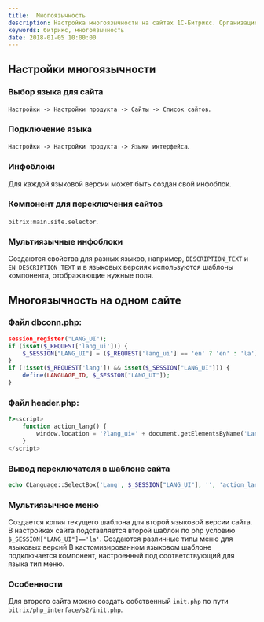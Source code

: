 ```yaml
---
title:  Многоязычность
description: Настройка многоязычности на сайтах 1С-Битрикс. Организация нескольких языковых версий на одном сайте.
keywords: битрикс, многоязычность
date: 2018-01-05 10:00:00
---
```


## Настройки многоязычности

### Выбор языка для сайта

`Настройки -> Настройки продукта -> Сайты -> Список сайтов`.

### Подключение языка

`Настройки -> Настройки продукта -> Языки интерфейса`.

### Инфоблоки

Для каждой языковой версии может быть создан свой инфоблок.

### Компонент для переключения сайтов 

`bitrix:main.site.selector`.

### Мультиязычные инфоблоки

Создаются свойства для разных языков, например, `DESCRIPTION_TEXT` и `EN_DESCRIPTION_TEXT` и в языковых версиях используются шаблоны компонента, отображающие нужные поля.

## Многоязычность на одном сайте

### Файл dbconn.php:

```php
session_register("LANG_UI");
if (isset($_REQUEST['lang_ui'])) {
    $_SESSION["LANG_UI"] = ($_REQUEST['lang_ui'] == 'en' ? 'en' : 'la');
}
if (!isset($_REQUEST['lang']) && isset($_SESSION["LANG_UI"])) {
    define(LANGUAGE_ID, $_SESSION["LANG_UI"]);
}
```

### Файл header.php:

```php
?><script>
    function action_lang() {
        window.location = '?lang_ui=' + document.getElementsByName('Lang')[0].value;
    }
</script>
```

### Вывод переключателя в шаблоне сайта

```php
echo CLanguage::SelectBox('Lang', $_SESSION["LANG_UI"], '', 'action_lang()');
```

### Мультиязычное меню

Создается копия текущего шаблона для второй языковой версии сайта. В настройках сайта подставляется второй шаблон по php условию `$_SESSION["LANG_UI"]=='la'`. Создаются различные типы меню для языковых версий В кастомизированном языковом шаблоне подключается компонент, настроенный под соответствующий для языка тип меню.

### Особенности

Для второго сайта можно создать собственный `init.php` по пути `bitrix/php_interface/s2/init.php`.
